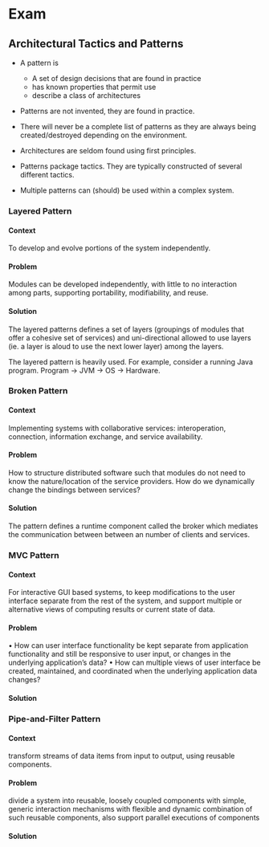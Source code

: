 # Exam
## Architectural Tactics and Patterns
- A pattern is
    - A set of design decisions that are found in practice
    - has known properties that permit use
    - describe a class of architectures

- Patterns are not invented, they are found in practice.
- There will never be a complete list of patterns as they are always being created/destroyed depending on the environment.
- Architectures are seldom found using first principles.
- Patterns package tactics. They are typically constructed of several different tactics.
- Multiple patterns can (should) be used within a complex system.

### Layered Pattern
#### Context
To develop and evolve portions of the system independently.

#### Problem
Modules can be developed independently, with little to no interaction among parts, supporting portability, modifiability, and reuse.

#### Solution
The layered patterns defines a set of layers (groupings of modules that offer a cohesive set of services) and uni-directional allowed to use layers (ie. a layer is aloud to use the next lower layer) among the layers.

The layered pattern is heavily used. For example, consider a running Java program. Program -> JVM -> OS -> Hardware.

### Broken Pattern
#### Context
Implementing systems with collaborative services: interoperation, connection, information exchange, and service availability.

#### Problem
How to structure distributed software such that modules do not need to know the nature/location of the service providers. How do we dynamically change the bindings between services?

#### Solution
The pattern defines a runtime component called the broker which mediates the communication between between an number of clients and services.

### MVC Pattern
#### Context
For interactive GUI based systems, to keep modifications to the user interface separate from the rest of the system, and support multiple or alternative views of computing results or current state of data.

#### Problem
• How can user interface functionality be kept separate from application functionality and still be responsive to user input, or changes in the underlying application’s data?
• How can multiple views of user interface be created, maintained, and coordinated when the underlying application data changes?

#### Solution

### Pipe-and-Filter Pattern
#### Context
transform streams of data items from input to output, using reusable components.

#### Problem
divide a system into reusable, loosely coupled components with simple, generic interaction mechanisms with flexible and dynamic combination of such reusable components, also support parallel executions of components

#### Solution
